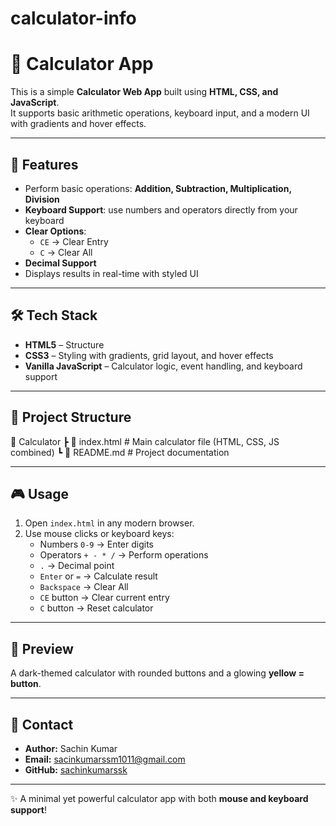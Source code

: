 # calculator-info
# 🧮 Calculator App

This is a simple **Calculator Web App** built using **HTML, CSS, and JavaScript**.  
It supports basic arithmetic operations, keyboard input, and a modern UI with gradients and hover effects.

---

## 🚀 Features
- Perform basic operations: **Addition, Subtraction, Multiplication, Division**
- **Keyboard Support**: use numbers and operators directly from your keyboard  
- **Clear Options**:
  - `CE` → Clear Entry  
  - `C` → Clear All  
- **Decimal Support**  
- Displays results in real-time with styled UI  

---

## 🛠️ Tech Stack
- **HTML5** – Structure  
- **CSS3** – Styling with gradients, grid layout, and hover effects  
- **Vanilla JavaScript** – Calculator logic, event handling, and keyboard support  

---

## 📂 Project Structure
📁 Calculator
┣ 📜 index.html # Main calculator file (HTML, CSS, JS combined)
┗ 📜 README.md # Project documentation


---

## 🎮 Usage
1. Open `index.html` in any modern browser.  
2. Use mouse clicks or keyboard keys:
   - Numbers `0-9` → Enter digits  
   - Operators `+ - * /` → Perform operations  
   - `.` → Decimal point  
   - `Enter` or `=` → Calculate result  
   - `Backspace` → Clear All  
   - `CE` button → Clear current entry  
   - `C` button → Reset calculator  

---

## 📸 Preview
A dark-themed calculator with rounded buttons and a glowing **yellow = button**.  

---

## 📧 Contact
- **Author:** Sachin Kumar  
- **Email:** [sacinkumarssm1011@gmail.com](mailto:sacinkumarssm1011@gmail.com)  
- **GitHub:** [sachinkumarssk](https://github.com/sachinkumarssk)  

---

✨ A minimal yet powerful calculator app with both **mouse and keyboard support**!
